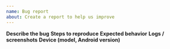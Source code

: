 ```yaml
---
name: Bug report
about: Create a report to help us improve
---
```

**Describe the bug**
**Steps to reproduce**
**Expected behavior**
**Logs / screenshots**
**Device (model, Android version)**
